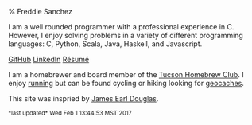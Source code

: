 % Freddie Sanchez

I am a well rounded programmer with a professional experience in C. However, I enjoy solving problems in a variety of different programming languages: C, Python, Scala, Java, Haskell, and Javascript.

[GitHub][github] [LinkedIn][linkedin] [Résumé][resume]


I am a homebrewer and board member of the [Tucson Homebrew Club]. I enjoy [running] but can be found cycling or hiking looking for [geocaches].

This site was inspried by [James Earl Douglas].  

<sup>
*last updated*  
Wed Feb  1 13:44:53 MST 2017
</sup>

[github]: https://www.github.com/FreddieSanchez
[linkedin]: https://www.linkedin.com/in/freddiesanchez 
[resume]: resume.html
[running]:  https://www.runningahead.com/logs/4c335315d378452b822a9543fc62789d
[geocaches]: http://www.geocaching.com
[James Earl Douglas]: https://earldouglas.com/
[Tucson Homebrew Club]: http://www.tucsonhomebrewclub.com
